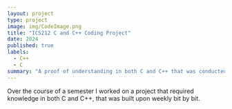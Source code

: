 ```yaml
---
layout: project
type: project
image: img/CodeImage.png
title: "ICS212 C and C++ Coding Project"
date: 2024
published: true
labels:
  - C++
  - C
summary: "A proof of understanding in both C and C++ that was conducted throughout the course of a semester."
---
```

Over the course of a semester I worked on a project that required knowledge in both C and C++, that was built upon weekly bit by bit.
